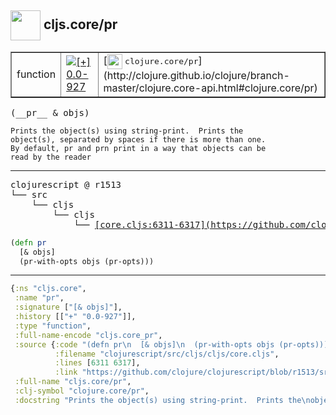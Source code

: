 ## <img width="48px" valign="middle" src="http://i.imgur.com/Hi20huC.png"> cljs.core/pr

 <table border="1">
<tr>
<td>function</td>
<td><a href="https://github.com/cljsinfo/api-refs/tree/0.0-927"><img valign="middle" alt="[+] 0.0-927" src="https://img.shields.io/badge/+-0.0--927-lightgrey.svg"></a> </td>
<td>
[<img height="24px" valign="middle" src="http://i.imgur.com/1GjPKvB.png"> <samp>clojure.core/pr</samp>](http://clojure.github.io/clojure/branch-master/clojure.core-api.html#clojure.core/pr)
</td>
</tr>
</table>

 <samp>
(__pr__ & objs)<br>
</samp>

```
Prints the object(s) using string-print.  Prints the
object(s), separated by spaces if there is more than one.
By default, pr and prn print in a way that objects can be
read by the reader
```

---

 <pre>
clojurescript @ r1513
└── src
    └── cljs
        └── cljs
            └── <ins>[core.cljs:6311-6317](https://github.com/clojure/clojurescript/blob/r1513/src/cljs/cljs/core.cljs#L6311-L6317)</ins>
</pre>

```clj
(defn pr
  [& objs]
  (pr-with-opts objs (pr-opts)))
```


---

```clj
{:ns "cljs.core",
 :name "pr",
 :signature ["[& objs]"],
 :history [["+" "0.0-927"]],
 :type "function",
 :full-name-encode "cljs.core_pr",
 :source {:code "(defn pr\n  [& objs]\n  (pr-with-opts objs (pr-opts)))",
          :filename "clojurescript/src/cljs/cljs/core.cljs",
          :lines [6311 6317],
          :link "https://github.com/clojure/clojurescript/blob/r1513/src/cljs/cljs/core.cljs#L6311-L6317"},
 :full-name "cljs.core/pr",
 :clj-symbol "clojure.core/pr",
 :docstring "Prints the object(s) using string-print.  Prints the\nobject(s), separated by spaces if there is more than one.\nBy default, pr and prn print in a way that objects can be\nread by the reader"}

```
